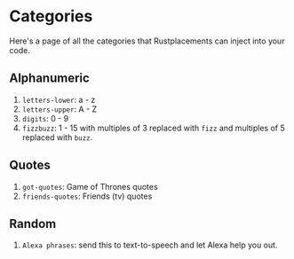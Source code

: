 # Categories

Here's a page of all the categories that Rustplacements can inject into your code.

## Alphanumeric

 1. `letters-lower`: a - z
 2. `letters-upper`: A - Z
 3. `digits`: 0 - 9
 4. `fizzbuzz`: 1 - 15 with multiples of 3 replaced with `fizz` and multiples of 5 replaced with `buzz`.

## Quotes

 1. `got-quotes`: Game of Thrones quotes
 2. `friends-quotes`: Friends (tv) quotes

## Random

 1. `Alexa phrases`: send this to text-to-speech and let Alexa help you out.

